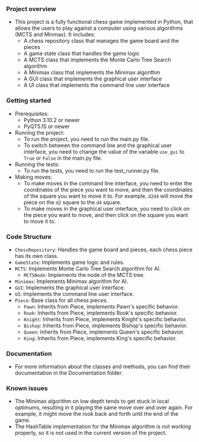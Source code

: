 ### Project overview
- This project is a fully functional chess game implemented in Python, that allows the users to play against a computer using various algorithms (MCTS and Minmax). It includes:
  - A chess repository class that manages the game board and the pieces
  - A game state class that handles the game logic
  - A MCTS class that implements the Monte Carlo Tree Search algorithm
  - A Minimax class that implements the Minimax algorithm
  - A GUI class that implements the graphical user interface
  - A UI class that implements the command line user interface

### Getting started
- Prerequisites:
  - Python 3.10.2 or newer
  - PyQT5.15 or newer
- Running the project:
  - To run the project, you need to run the main.py file.
  - To switch between the command line and the graphical user interface, you need to change the value of the variable `use_gui` to `True` or `False` in the main.py file.
- Running the tests:
  - To run the tests, you need to run the test_runner.py file.
- Making moves:
  - To make moves in the command line interface, you need to enter the coordinates of the piece you want to move, and then the coordinates of the square you want to move it to.  For example, `d2d4` will move the piece on the `d2` square to the `d4` square.
  - To make moves in the graphical user interface, you need to click on the piece you want to move, and then click on the square you want to move it to.

### Code Structure
- `ChessRepository`: Handles the game board and pieces, each chess piece has its own class.
- `GameState`: Implements game logic and rules.
- `MCTS`: Implements Monte Carlo Tree Search algorithm for AI.
  - `MCTSNode`: Implements the node of the MCTS tree.
- `Minimax`: Implements Minimax algorithm for AI.
- `GUI`: Implements the graphical user interface.
- `UI`: Implements the command line user interface.
- `Piece`: Base class for all chess pieces.
  - `Pawn`: Inherits from Piece, implements Pawn's specific behavior.
  - `Rook`: Inherits from Piece, implements Rook's specific behavior.
  - `Knight`: Inherits from Piece, implements Knight's specific behavior.
  - `Bishop`: Inherits from Piece, implements Bishop's specific behavior.
  - `Queen`: Inherits from Piece, implements Queen's specific behavior.
  - `King`: Inherits from Piece, implements King's specific behavior.

### Documentation
- For more information about the classes and methods, you can find their documentation in the Documentation folder.

### Known issues
- The Minimax algorithm on low depth tends to get stuck in local optimums, resulting in it playing the same move over and over again. For example, it might move the rook back and forth until the end of the game.
- The HashTable implementation for the Minimax algorithm is not working properly, so it is not used in the current version of the project.
